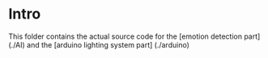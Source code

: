 # Intro

This folder contains the actual source code for the [emotion detection part] (./AI) and the [arduino lighting system part] (./arduino)

